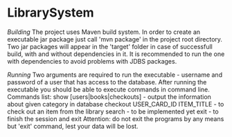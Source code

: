 # LibrarySystem

*Building*
The project uses Maven build system.
In order to create an executable jar package just call 'mvn package' in the project root directory.
Two jar packages will appear in the 'target' folder in case of successfull build, with and without dependencies in it.
It is recommended to run the one with dependencies to avoid problems with JDBS packages.

*Running*
Two arguments are required to run the executable - username and password of a user that has access to the database.
After running the executable you should be able to execute commands in command line.
Commands list:
	show [users|books|checkouts] - output the information about given category in database
	checkout USER_CARD_ID ITEM_TITLE - to check out an item from the library
	search - to be implemented yet
	exit - to finish the session and exit
Attention: do not exit the programs by any means but 'exit' command, lest your data will be lost.
